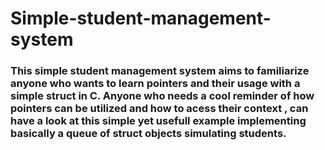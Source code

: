 # Simple-student-management-system
### This simple student management system aims to familiarize anyone who wants to learn pointers and their usage with a simple struct in C. Anyone who needs a cool reminder of how pointers can be utilized and how to acess their context , can have a look at this simple yet usefull example implementing basically a queue of struct objects simulating students.
